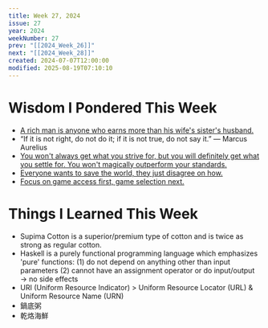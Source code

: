 ```yaml
---
title: Week 27, 2024
issue: 27
year: 2024
weekNumber: 27
prev: "[[2024_Week_26]]"
next: "[[2024_Week_28]]"
created: 2024-07-07T12:00:00
modified: 2025-08-19T07:10:10
---
```


# Wisdom I Pondered This Week

* [A rich man is anyone who earns more than his wife's sister's husband.](https://x.com/ChrisWillx/status/1749465892998516838)
* “If it is not right, do not do it; if it is not true, do not say it.” — Marcus Aurelius
* [You won't always get what you strive for, but you will definitely get what you settle for. You won't magically outperform your standards.](https://jamesclear.com/3-2-1/november-16-2023)
* [Everyone wants to save the world, they just disagree on how.](https://x.com/JoshBoeke/status/1765747030456983654)
* [Focus on game access first, game selection next.](https://www.sahilbloom.com/newsletter/9-ideas-from-a-weekend-with-legends)

# Things I Learned This Week

* Supima Cotton is a superior/premium type of cotton and is twice as strong as regular cotton.
* Haskell is a purely functional programming language which emphasizes 'pure' functions: (1) do not depend on anything other than input parameters (2) cannot have an assignment operator or do input/output → no side effects
* URI (Uniform Resource Indicator) \> Uniform Resource Locator (URL) \& Uniform Resource Name (URN)
* 鍋底粥
* 乾烙海鮮
